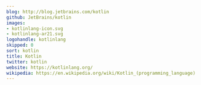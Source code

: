 ```yaml
---
blog: http://blog.jetbrains.com/kotlin
github: JetBrains/kotlin
images:
- kotlinlang-icon.svg
- kotlinlang-ar21.svg
logohandle: kotlinlang
skipped: 0
sort: kotlin
title: Kotlin
twitter: kotlin
website: https://kotlinlang.org/
wikipedia: https://en.wikipedia.org/wiki/Kotlin_(programming_language)
---
```

